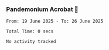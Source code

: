 ### Pandemonium Acrobat 🤸

<!--START_SECTION:waka-->

```all_time
From: 19 June 2025 - To: 26 June 2025

Total Time: 0 secs

No activity tracked
```

<!--END_SECTION:waka-->
